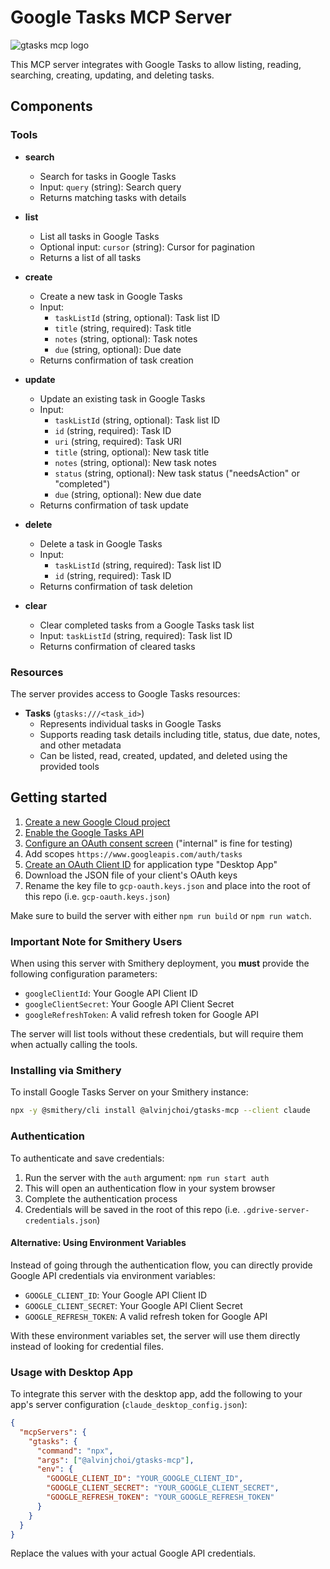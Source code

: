 # Google Tasks MCP Server

![gtasks mcp logo](./logo.jpg)

This MCP server integrates with Google Tasks to allow listing, reading, searching, creating, updating, and deleting tasks.

## Components

### Tools

- **search**

  - Search for tasks in Google Tasks
  - Input: `query` (string): Search query
  - Returns matching tasks with details

- **list**

  - List all tasks in Google Tasks
  - Optional input: `cursor` (string): Cursor for pagination
  - Returns a list of all tasks

- **create**

  - Create a new task in Google Tasks
  - Input:
    - `taskListId` (string, optional): Task list ID
    - `title` (string, required): Task title
    - `notes` (string, optional): Task notes
    - `due` (string, optional): Due date
  - Returns confirmation of task creation

- **update**

  - Update an existing task in Google Tasks
  - Input:
    - `taskListId` (string, optional): Task list ID
    - `id` (string, required): Task ID
    - `uri` (string, required): Task URI
    - `title` (string, optional): New task title
    - `notes` (string, optional): New task notes
    - `status` (string, optional): New task status ("needsAction" or "completed")
    - `due` (string, optional): New due date
  - Returns confirmation of task update

- **delete**

  - Delete a task in Google Tasks
  - Input:
    - `taskListId` (string, required): Task list ID
    - `id` (string, required): Task ID
  - Returns confirmation of task deletion

- **clear**
  - Clear completed tasks from a Google Tasks task list
  - Input: `taskListId` (string, required): Task list ID
  - Returns confirmation of cleared tasks

### Resources

The server provides access to Google Tasks resources:

- **Tasks** (`gtasks:///<task_id>`)
  - Represents individual tasks in Google Tasks
  - Supports reading task details including title, status, due date, notes, and other metadata
  - Can be listed, read, created, updated, and deleted using the provided tools

## Getting started

1. [Create a new Google Cloud project](https://console.cloud.google.com/projectcreate)
2. [Enable the Google Tasks API](https://console.cloud.google.com/workspace-api/products)
3. [Configure an OAuth consent screen](https://console.cloud.google.com/apis/credentials/consent) ("internal" is fine for testing)
4. Add scopes `https://www.googleapis.com/auth/tasks`
5. [Create an OAuth Client ID](https://console.cloud.google.com/apis/credentials/oauthclient) for application type "Desktop App"
6. Download the JSON file of your client's OAuth keys
7. Rename the key file to `gcp-oauth.keys.json` and place into the root of this repo (i.e. `gcp-oauth.keys.json`)

Make sure to build the server with either `npm run build` or `npm run watch`.

### Important Note for Smithery Users

When using this server with Smithery deployment, you **must** provide the following configuration parameters:

- `googleClientId`: Your Google API Client ID
- `googleClientSecret`: Your Google API Client Secret
- `googleRefreshToken`: A valid refresh token for Google API

The server will list tools without these credentials, but will require them when actually calling the tools.

### Installing via Smithery

To install Google Tasks Server on your Smithery instance:

```bash
npx -y @smithery/cli install @alvinjchoi/gtasks-mcp --client claude
```

### Authentication

To authenticate and save credentials:

1. Run the server with the `auth` argument: `npm run start auth`
2. This will open an authentication flow in your system browser
3. Complete the authentication process
4. Credentials will be saved in the root of this repo (i.e. `.gdrive-server-credentials.json`)

#### Alternative: Using Environment Variables

Instead of going through the authentication flow, you can directly provide Google API credentials via environment variables:

- `GOOGLE_CLIENT_ID`: Your Google API Client ID
- `GOOGLE_CLIENT_SECRET`: Your Google API Client Secret
- `GOOGLE_REFRESH_TOKEN`: A valid refresh token for Google API

With these environment variables set, the server will use them directly instead of looking for credential files.

### Usage with Desktop App

To integrate this server with the desktop app, add the following to your app's server configuration (`claude_desktop_config.json`):

```json
{
  "mcpServers": {
    "gtasks": {
      "command": "npx",
      "args": ["@alvinjchoi/gtasks-mcp"],
      "env": {
        "GOOGLE_CLIENT_ID": "YOUR_GOOGLE_CLIENT_ID",
        "GOOGLE_CLIENT_SECRET": "YOUR_GOOGLE_CLIENT_SECRET",
        "GOOGLE_REFRESH_TOKEN": "YOUR_GOOGLE_REFRESH_TOKEN"
      }
    }
  }
}
```

Replace the values with your actual Google API credentials.
